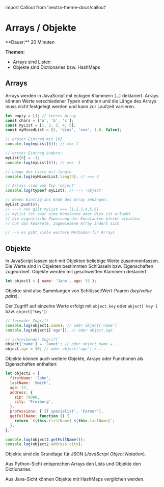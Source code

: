 import Callout from 'nextra-theme-docs/callout'

# Arrays / Objekte

<Callout>
  **Dauer:** 20 Minuten

  **Themen:**
  - Arrays sind Listen
  - Objekte sind Dictionaries bzw. HashMaps
</Callout>

## Arrays 

Arrays werden in JavaScript mit eckigen Klammern `[…]` deklariert. 
Arrays können Werte verschiedener Typen enthalten und die Länge des 
Arrays muss nicht festgelegt werden und kann zur Laufzeit variieren.

```js
let empty = []; // leeres Array
const chars = ['a', 'b', 'c'];
const myList = [1, 2, 3, 4, 5];
const myMixedList = [1, 'eins', 'one', 1.0, false];

// erster Eintrag mit [0]
console.log(myList[0]); // ==> 1

// erster Eintrag ändern:
myList[0] = -1;
console.log(myList[0]); // ==> -1

// Länge der Liste mit length
console.log(myMixedList.length); // ==> 4

// Arrays sind vom Typ 'object'
console.log(typeof myList); // --> 'object'

// Neuen Eintrag ans Ende des Array anhängen:
myList.push(6);
// ---> nun gilt myList === [1,2,3,4,5,6]
// myList ist zwar eine Konstante aber dies ist erlaubt
// die eigentliche Zuweisung der Konstanten bleibt erhalten
// nur das konkrete, zugewiesene Array ändert sich

// --> es gibt viele weitere Methoden für Arrays
```

## Objekte

In JavaScript lassen sich mit Objekten beliebige Werte 
zusammenfassen. Die Werte sind in Objekten bestimmten 
Schlüsseln bzw. Eigenschaften zugeordnet. Objekte werden mit 
geschweiften Klammern deklariert:

```js
let object1 = { name: 'Jane', age: 33 };
```

Objekte sind also Sammlungen von Schlüssel/Wert-Paaren 
(_key/value pairs_).

Der Zugriff auf einzelne Werte erfolgt mit `object.key` oder 
`object['key']` bzw. `object["key"]`:

```js
// lesender Zugriff
console.log(object1.name); // oder object['name']
console.log(object1['age']); // oder object.age

// schreibender Zugriff
object['name'] = 'Janet'; // oder object.name = ...
object.age = 30; // oder object['age'] = ...
```

Objekte können auch weitere Objekte, Arrays oder Funktionen als Eigenschaften enthalten:

```js
let object2 = {
  firstName: 'John',
  lastName: 'Smith',
  age: 27,
  address: {
    zip: 79098,
    city: 'Freiburg',
  },
  professions: ['IT specialist', 'Farmer'],
  getFullName: function () {
    return `${this.firstName} ${this.lastName}`;
  },
};

console.log(object2.getFullName());
console.log(object2.address.city);
```

Objekte sind die Grundlage für JSON (_JavaScript Object Notation_).


<Callout type="warning">
Aus Python-Sicht entsprechen Arrays den Lists und Objekte
den Dictionaries.

Aus Java-Sicht können Objekte mit HashMaps verglichen werden.
</Callout>
